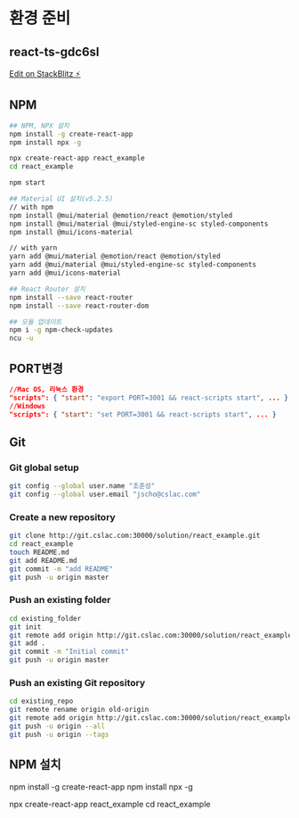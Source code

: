 # 환경 준비

## react-ts-gdc6sl

[Edit on StackBlitz ⚡️](https://stackblitz.com/edit/react-ts-gdc6sl)

## NPM

```bash
## NPM, NPX 설치
npm install -g create-react-app
npm install npx -g

npx create-react-app react_example
cd react_example

npm start

## Material UI 설치(v5.2.5)
// with npm
npm install @mui/material @emotion/react @emotion/styled
npm install @mui/material @mui/styled-engine-sc styled-components
npm install @mui/icons-material

// with yarn
yarn add @mui/material @emotion/react @emotion/styled
yarn add @mui/material @mui/styled-engine-sc styled-components
yarn add @mui/icons-material

## React Router 설치
npm install --save react-router
npm install --save react-router-dom
```

```bash
## 모듈 업데이트
npm i -g npm-check-updates
ncu -u
```

## PORT변경

```json
//Mac OS, 리눅스 환경
"scripts": { "start": "export PORT=3001 && react-scripts start", ... }
//Windows
"scripts": { "start": "set PORT=3001 && react-scripts start", ... }
```

## Git

### Git global setup

```bash
git config --global user.name "조준성"
git config --global user.email "jscho@cslac.com"
```

### Create a new repository

```bash
git clone http://git.cslac.com:30000/solution/react_example.git
cd react_example
touch README.md
git add README.md
git commit -m "add README"
git push -u origin master
```

### Push an existing folder

```bash
cd existing_folder
git init
git remote add origin http://git.cslac.com:30000/solution/react_example.git
git add .
git commit -m "Initial commit"
git push -u origin master
```

### Push an existing Git repository

```bash
cd existing_repo
git remote rename origin old-origin
git remote add origin http://git.cslac.com:30000/solution/react_example.git
git push -u origin --all
git push -u origin --tags
```

## NPM 설치

npm install -g create-react-app
npm install npx -g

npx create-react-app react_example
cd react_example
